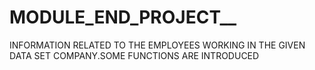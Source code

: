 # MODULE_END_PROJECT__
INFORMATION RELATED TO THE EMPLOYEES WORKING IN THE GIVEN DATA SET COMPANY.SOME FUNCTIONS ARE INTRODUCED
